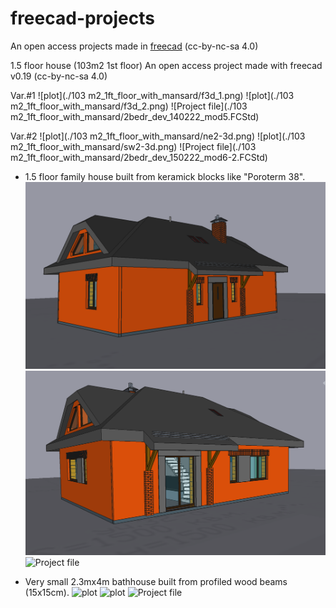 # freecad-projects
An open access projects made in [freecad](https://www.freecadweb.org/?lang=ru) (cc-by-nc-sa 4.0)


1.5 floor house (103m2 1st floor)
An open access project made with freecad v0.19 (cc-by-nc-sa 4.0)

Var.#1
![plot](./103 m2_1ft_floor_with_mansard/f3d_1.png)
![plot](./103 m2_1ft_floor_with_mansard/f3d_2.png)
![Project file](./103 m2_1ft_floor_with_mansard/2bedr_dev_140222_mod5.FCStd)

Var.#2
![plot](./103 m2_1ft_floor_with_mansard/ne2-3d.png)
![plot](./103 m2_1ft_floor_with_mansard/sw2-3d.png)
![Project file](./103 m2_1ft_floor_with_mansard/2bedr_dev_150222_mod6-2.FCStd)


* 1.5 floor family house built from keramick blocks like "Poroterm 38".
![plot](/1.5%20floor%20house%20(93m2%201st%20floor)/sweet_home_3d-1.png)
![plot](/1.5%20floor%20house%20(93m2%201st%20floor)/sweet_home_3d-2.png)
![Project file](/1.5%20floor%20house%20(93m2%201st%20floor)/2bedr_dev_010821_holland.FCStd)

* Very small 2.3mx4m bathhouse built from profiled wood beams (15x15cm).
![plot](/bathhouse_wood_2300x4000/small_bathhouse_built_from_wood.png)
![plot](/bathhouse_wood_2300x4000/final.jpg)
![Project file](house_ytong_8500x9500/small_bathhouse_built_from_wood.FCStd)

